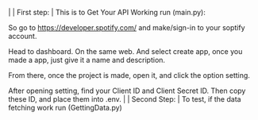 |
| First step:
|
This is to Get Your API Working run (main.py):

So go to https://developer.spotify.com/ and make/sign-in to your soptify account.

Head to dashboard. On the same web. And select create app, once you made a app, just give it a name and description.

From there, once the project is made, open it, and click the option setting.

After opening setting, find your Client ID and Client Secret ID. Then copy these ID, and place them into .env.
|
| Second Step:
|
To test, if the data fetching work run (GettingData.py)
